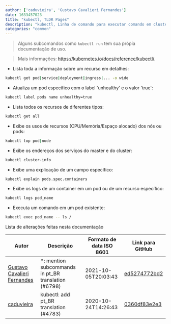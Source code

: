 ```yaml
---
author: ['caduvieira', 'Gustavo Cavalieri Fernandes']
date: 1633457023
title: "kubectl, TLDR Pages"
description: "kubectl, Linha de comando para executar comando em clusters do Kubernetes."
categories: "common"
---
```

> Alguns subcomandos como `kubectl run` tem sua própia documentação de uso.

> Mais informações: <https://kubernetes.io/docs/reference/kubectl/>.

- Lista toda a informação sobre um recurso em detalhes:

```bash
kubectl get pod|service|deployment|ingress|... -o wide
```

- Atualiza um pod específico com o label 'unhealthy' e o valor 'true':

```bash
kubectl label pods name unhealthy=true
```

- Lista todos os recursos de diferentes tipos:

```bash
kubectl get all
```

- Exibe os usos de recursos (CPU/Memória/Espaço alocado) dos nós ou pods:

```bash
kubectl top pod|node
```

- Exibe os endereços dos serviços do master e do cluster:

```bash
kubectl cluster-info
```

- Exibe uma explicação de um campo específico:

```bash
kubectl explain pods.spec.containers
```

- Exibe os logs de um container em um pod ou de um recurso específico:

```bash
kubectl logs pod_name
```

- Executa um comando em um pod existente:

```bash
kubectl exec pod_name -- ls /
```
Lista de alterações feitas nesta documentação


Autor | Descrição | Formato de data ISO 8601 | Link para GitHub
------|-----|-----|-----
[Gustavo Cavalieri Fernandes](mailto:gugacavalieri@gmail.com) | *: mention subcommands in pt_BR translation (#6798) | 2021-10-05T20:03:43 | [ed5274772bd2](https://github.com/tldr-pages/tldr/commit/ed5274772bd2b09eb465abfd4e132f47048783a2)
[caduvieira](mailto:edu.carlos.vieira@gmail.com) | kubectl: add pt_BR translation (#4783) | 2020-10-24T14:26:43 | [0360df83e2e3](https://github.com/tldr-pages/tldr/commit/0360df83e2e383cb975a89f2e022704e9f95631c)

